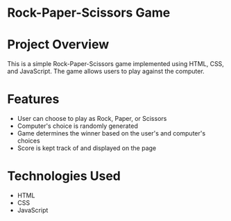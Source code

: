 
# Rock-Paper-Scissors Game

# Project Overview
This is a simple Rock-Paper-Scissors game implemented using HTML, CSS, and JavaScript. The game allows users to play against the computer.

# Features
- User can choose to play as Rock, Paper, or Scissors
- Computer's choice is randomly generated
- Game determines the winner based on the user's and computer's choices
- Score is kept track of and displayed on the page

# Technologies Used
- HTML
- CSS
- JavaScript
